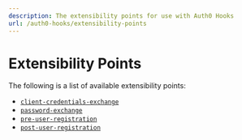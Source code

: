 ```yaml
---
description: The extensibility points for use with Auth0 Hooks
url: /auth0-hooks/extensibility-points
---
```


# Extensibility Points

The following is a list of available extensibility points:

- [`client-credentials-exchange`](/auth0-hooks/extensibility-points/client-credentials-exchange)
- [`password-exchange`](/auth0-hooks/extensibility-points/password-exchange)
- [`pre-user-registration`](/auth0-hooks/extensibility-points/pre-user-registration)
- [`post-user-registration`](/auth0-hooks/extensibility-points/post-user-registration)
